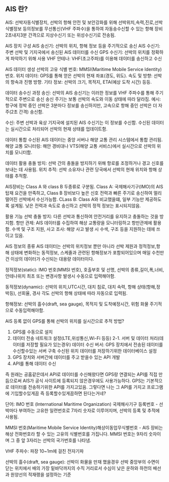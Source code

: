 ## AIS 란?
AIS: 선박자동식별장치, 선박의 항해 안전 및 보안강화를 위해 선박위치,속력,진로,선박 식별정보 등의정보를 무선통신(VHF 주파수)을 통하여 자동송수신할 수 있는 항해 장비 2초내지3분 간격으로 지상수신기 또는 위성수신기로 전송됨.

AIS 장치 구성
AIS 송신기: 선박의 위치, 항해 정보 등을 주기적으로 송신
AIS 수신기: 주변 선박 및 기지국에서 송신된 AIS 데이터를 수신
GPS 수신기: 선박의 위치를 정확하게 파악하기 위해 사용
VHF 안테나: VHF(초고주파)를 이용해 데이터를 송신하고 수신


AIS 데이터 생성
선박의 고유 식별 번호: MMSI(Maritime Mobile Service Identity) 번호.
위치 데이터: GPS를 통해 얻은 선박의 현재 좌표(경도, 위도).
속도 및 방향: 선박의 항속과 진행 방향.
기타 정보: 선박의 크기, 목적지, ETA(예상 도착 시간) 등등.

데이터 송수신 과정
송신: 선박의 AIS 송신기는 이러한 정보를 VHF 주파수를 통해 주기적으로 주변으로 송신
      송신 주기는 보통 선박의 속도와 이동 상태에 따라 달라짐.
      예시: 항구에 정박 중인 선박은 3분마다 정보를 송신하지만, 고속으로 항해 중인 선박은 더 자주(2초 간격) 송신함.

수신: 주변 선박과 육상 기지국에 설치된 AIS 수신기는 이 정보를 수신함.
      수신된 데이터는 실시간으로 처리되어 선박의 현재 상태를 업데이트함.


데이터 통합
수신된 AIS 데이터는 중앙 서버나 해양 교통 관리 시스템에서 통합 관리됨.
해양 교통 모니터링: 해안 경비대나 VTS(해양 교통 서비스)에서 실시간으로 선박의 위치를 모니터함.

데이터 활용
충돌 방지: 선박 간의 충돌을 방지하기 위해 항로를 조정하거나 경고 신호를 보내는 데 사용됨.
위치 추적: 선박 소유자나 관련 당국에서 선박의 현재 위치와 항해 상태를 추적함.



AIS장비는 Class A 와 class B 두종류로 구분됨. 
Class A: 국제해사기구(IMO)의 AIS 탑재 요건을 만족하고, Class B 장비보다 높은 신호 전력과 빠른 주기로 송신하여 멀리떨어진 선박에서 수신가능함.
CLass B: Class A와 비교했을떄, 일부 기능만 제공하도록 설계됨. 낮은 전력과 속도로 송신하고 선박의 정적 정보는 표시되지않음.

활용 기능
선박 충돌 방지:‍ 다른 선박과 통신하여 안전거리를 유지하고 충돌하는 것을 방지함.
항만 관제: AIS 데이터를 수집하여 해상 교통량을 모니터링하고 항만관제에 활용함.
수색 및 구조 지원, 사고 조사: 해양 사고 발생 시 수색, 구조 등을 지원하는 데에 쓰이고 있음.

AIS 정보의 종류
AIS 데이터는 선박의 위치정보 뿐만 아니라 선박 제원과 정적정보,항해 상태에 변화하는 동적정보, 스케줄과 관련된 항해정보가 포함되어있으며 매일 수천만건 이상의 데이터가 수신되는 대용량 데이터이다.

                     
정적정보(static): IMO 번호(MMSI 번호), 호출부호 및 선명, 선박의 종류,길이,폭,너비,안테나위치
최초 또는 변경사항 발생시 수동으로 입력해야함.

동적정보(dynamic): 선박의 위치,UTC시간, 대치 침로, 대치 속력, 항해 상태(항해,정박등), 선회율, 경사 각도
선박의 항해 상태에 따라 자동으로 입력됨.

항해정보: 선박의 흘수(draft, sea gauge), 목적지 및 도착예정시간, 위험 화물
주기적으로 수동입력해야함.

AIS 등록 없이 GPS를 통해 선박의 위치를 실시간으로 추적 방법?
1. GPS를 수동으로 설치
2. 데이터 전송 네트워크 설정(LTE,위성통신,Wi-Fi 등등)
2-1. 서버 및 데이터 처리(데이터를 저장할 필요가 있는경우)
    데이터 수신 버서: GPS 장치에서 전송된 데이터를 수신할수있는 서버 구축
    수신된 위치 데이터를 저장하기위한 데이터베이스 설정
3. GPS 장치와 서버간에 데이터를 주고 받을수 있는 API 개발
5. API를 통해 데이터 수신

즉 원래는 공홈같은데서 API로 데이터를 수신해왔다면 GPS랑 연결되는 API를 직접 만듬으로써 AIS가 공식 사이트에 등록되지 않은경우에도
사용가능하다.
GPS는 기본적으로 데이터를 전송하기위한 API를 가지고있음. 그렇다면 나는 그 API를 가지고 프로그램에 기입할수있게끔 즉 등록할수있게끔하면 된다는거네?



단어:
IMO 번호 (International Maritime Organization) 국제해사기구 등록번호 - 선박마다 부여하는 고유한 일련번호로 7자리 숫자로 이루어지며, 선박의 등록 및 추적에 사용됨.

MMSI 번호(Maritime Mobile Service Identity)해상이동업무식별번호 - AIS 장비는 해상 전화번호라 할 수 있는 고유의 식별번호를 가집니다. MMSI 번호는 9자리 숫자이며 그 중 앞 3자리는 선박의 국가번호를 나타냄.

VHF 주파수: 파장 10~1m에 걸친 전자기파

선박의 흘수(draft, sea gauge): 선박이 화물을 만재 했을경우 선박 중앙부의 수면이 닫는 위치에서 배의 가장 밑바닥까지의 수직 거리로서 수심이 낮은 운하와 하천의 배선과 원양선의 적재랭을 설정하는 기준


